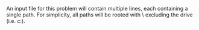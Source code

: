 An input file for this problem will contain multiple lines, 
each containing a single path. For simplicity, all paths will be rooted with \ excluding the drive (i.e. c:).